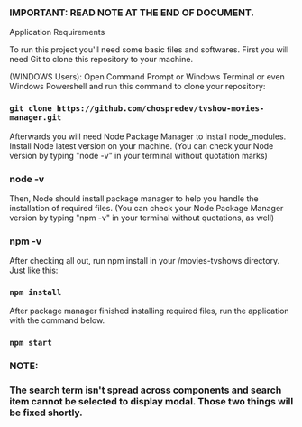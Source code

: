 ### IMPORTANT: READ NOTE AT THE END OF DOCUMENT.

Application Requirements

To run this project you'll need some basic files and softwares.
First you will need Git to clone this repository to your machine.

(WINDOWS Users):
Open Command Prompt or Windows Terminal or even Windows Powershell and run this
command to clone your repository:

### `git clone https://github.com/chospredev/tvshow-movies-manager.git`

Afterwards you will need Node Package Manager to install node_modules.
Install Node latest version on your machine.
(You can check your Node version by typing "node -v" in your terminal without quotation marks)
### node -v
Then, Node should install package manager to help you handle the installation of required files.
(You can check your Node Package Manager version by typing "npm -v" in your terminal without quotations, as well)
### npm -v

After checking all out, run npm install in your /movies-tvshows directory.
Just like this:
### `npm install`

After package manager finished installing required files, run the application with the command below.
### `npm start`

### NOTE:

### The search term isn't spread across components and search item cannot be selected to display modal. Those two things will be fixed shortly.